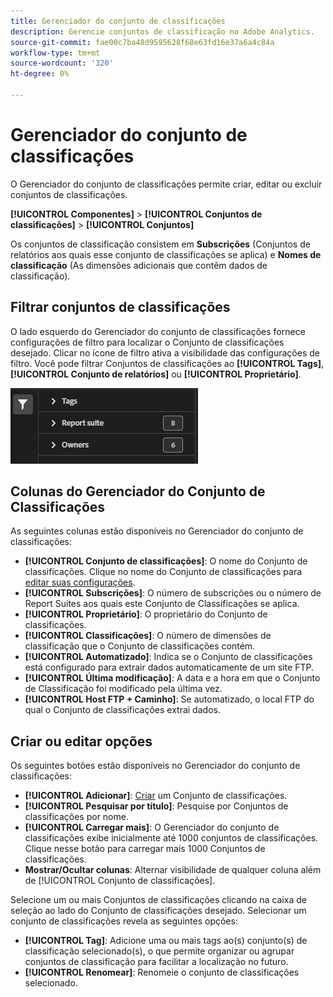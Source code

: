 ```yaml
---
title: Gerenciador do conjunto de classificações
description: Gerencie conjuntos de classificação no Adobe Analytics.
source-git-commit: fae00c7ba48d9595628f68e63fd16e37a6a4c84a
workflow-type: tm+mt
source-wordcount: '320'
ht-degree: 0%

---
```



# Gerenciador do conjunto de classificações

O Gerenciador do conjunto de classificações permite criar, editar ou excluir conjuntos de classificações.

**[!UICONTROL Componentes]** > **[!UICONTROL Conjuntos de classificações]** > **[!UICONTROL Conjuntos]**

Os conjuntos de classificação consistem em **Subscrições** (Conjuntos de relatórios aos quais esse conjunto de classificações se aplica) e **Nomes de classificação** (As dimensões adicionais que contêm dados de classificação).

## Filtrar conjuntos de classificações

O lado esquerdo do Gerenciador do conjunto de classificações fornece configurações de filtro para localizar o Conjunto de classificações desejado. Clicar no ícone de filtro ativa a visibilidade das configurações de filtro. Você pode filtrar Conjuntos de classificações ao **[!UICONTROL Tags]**, **[!UICONTROL Conjunto de relatórios]** ou **[!UICONTROL Proprietário]**.

![Filtros do conjunto de classificações](../assets/classification-set-filters.png)

## Colunas do Gerenciador do Conjunto de Classificações

As seguintes colunas estão disponíveis no Gerenciador do conjunto de classificações:

* **[!UICONTROL Conjunto de classificações]**: O nome do Conjunto de classificações. Clique no nome do Conjunto de classificações para [editar suas configurações](settings.md).
* **[!UICONTROL Subscrições]**: O número de subscrições ou o número de Report Suites aos quais este Conjunto de Classificações se aplica.
* **[!UICONTROL Proprietário]**: O proprietário do Conjunto de classificações.
* **[!UICONTROL Classificações]**: O número de dimensões de classificação que o Conjunto de classificações contém.
* **[!UICONTROL Automatizado]**: Indica se o Conjunto de classificações está configurado para extrair dados automaticamente de um site FTP.
* **[!UICONTROL Última modificação]**: A data e a hora em que o Conjunto de Classificação foi modificado pela última vez.
* **[!UICONTROL Host FTP + Caminho]**: Se automatizado, o local FTP do qual o Conjunto de classificações extrai dados.

## Criar ou editar opções

Os seguintes botões estão disponíveis no Gerenciador do conjunto de classificações:

* **[!UICONTROL Adicionar]**: [Criar](create.md) um Conjunto de classificações.
* **[!UICONTROL Pesquisar por título]**: Pesquise por Conjuntos de classificações por nome.
* **[!UICONTROL Carregar mais]**: O Gerenciador do conjunto de classificações exibe inicialmente até 1000 conjuntos de classificações. Clique nesse botão para carregar mais 1000 Conjuntos de classificações.
* **Mostrar/Ocultar colunas**: Alternar visibilidade de qualquer coluna além de [!UICONTROL Conjunto de classificações].

Selecione um ou mais Conjuntos de classificações clicando na caixa de seleção ao lado do Conjunto de classificações desejado. Selecionar um conjunto de classificações revela as seguintes opções:

* **[!UICONTROL Tag]**: Adicione uma ou mais tags ao(s) conjunto(s) de classificação selecionado(s), o que permite organizar ou agrupar conjuntos de classificação para facilitar a localização no futuro.
* **[!UICONTROL Renomear]**: Renomeie o conjunto de classificações selecionado.
